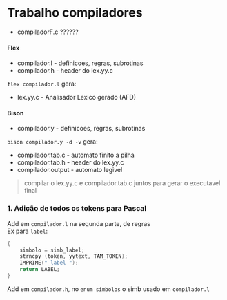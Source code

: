 # Trabalho compiladores

- compiladorF.c ??????

#### Flex
- compilador.l -  definicoes, regras, subrotinas
- compilador.h - header do lex.yy.c

`flex compilador.l` gera:
- lex.yy.c - Analisador Lexico gerado (AFD)  


#### Bison
- compilador.y - definicoes, regras, subrotinas

`bison compilador.y -d -v` gera: 
- compilador.tab.c - automato finito a pilha
- compilador.tab.h - header do lex.yy.c
- compilador.output - automato legivel

> compilar o lex.yy.c e compilador.tab.c juntos para gerar o executavel final

### 1. Adição de todos os tokens para Pascal

Add em `compilador.l` na segunda parte, de regras  
Ex para `label`:  
```c
{ 
    simbolo = simb_label;
    strncpy (token, yytext, TAM_TOKEN);
    IMPRIME(" label ");
    return LABEL;
}
```

Add em `compilador.h`, no `enum simbolos` o simb usado em `compilador.l`  